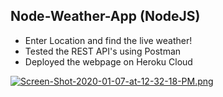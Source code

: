 ## Node-Weather-App (NodeJS)
* Enter Location and find the live weather!
* Tested the REST API's using Postman
* Deployed the webpage on Heroku Cloud

[![Screen-Shot-2020-01-07-at-12-32-18-PM.png](https://i.postimg.cc/cLzQj3x4/Screen-Shot-2020-01-07-at-12-32-18-PM.png)](https://postimg.cc/4Yz7HmHr)



